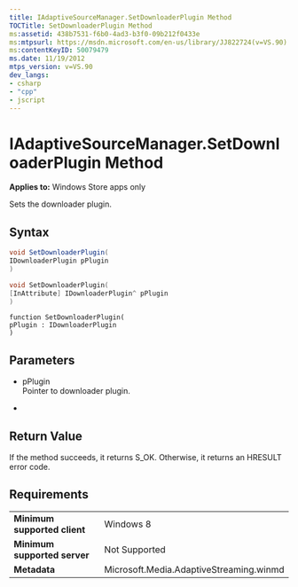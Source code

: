 ```yaml
---
title: IAdaptiveSourceManager.SetDownloaderPlugin Method
TOCTitle: SetDownloaderPlugin Method
ms:assetid: 438b7531-f6b0-4ad3-b3f0-09b212f0433e
ms:mtpsurl: https://msdn.microsoft.com/en-us/library/JJ822724(v=VS.90)
ms:contentKeyID: 50079479
ms.date: 11/19/2012
mtps_version: v=VS.90
dev_langs:
- csharp
- "cpp"
- jscript
---
```


# IAdaptiveSourceManager.SetDownloaderPlugin Method

**Applies to:** Windows Store apps only

Sets the downloader plugin.

## Syntax

```csharp
void SetDownloaderPlugin(
IDownloaderPlugin pPlugin
)
```

```cpp
void SetDownloaderPlugin(
[InAttribute] IDownloaderPlugin^ pPlugin
)
```

```jscript
function SetDownloaderPlugin(
pPlugin : IDownloaderPlugin
)
```

## Parameters

  - pPlugin  
    Pointer to downloader plugin.

  -  

## Return Value

If the method succeeds, it returns S\_OK. Otherwise, it returns an HRESULT error code.

## Requirements

|||
|--- |--- |
|**Minimum supported client**|Windows 8|
|**Minimum supported server**|Not Supported|
|**Metadata**|Microsoft.Media.AdaptiveStreaming.winmd|

